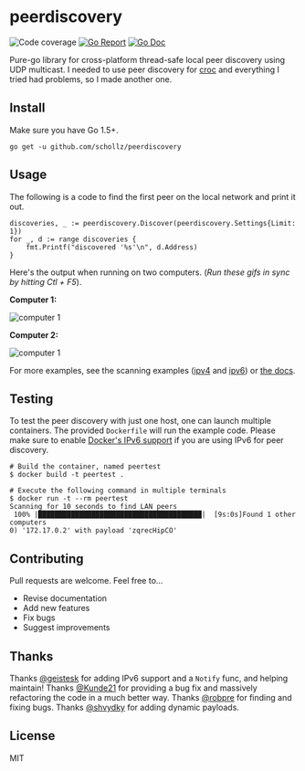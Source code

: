 # peerdiscovery

<img src="https://img.shields.io/badge/coverage-89%25-brightgreen.svg?style=flat-square" alt="Code coverage">&nbsp;<a href="https://goreportcard.com/report/github.com/schollz/peerdiscovery"><img src="https://goreportcard.com/badge/github.com/schollz/peerdiscovery?style=flat-square" alt="Go Report"></a>&nbsp;<a href="https://godoc.org/github.com/schollz/peerdiscovery"><img src="http://img.shields.io/badge/godoc-reference-5272B4.svg?style=flat-square" alt="Go Doc"></a> 

Pure-go library for cross-platform thread-safe local peer discovery using UDP multicast. I needed to use peer discovery for [croc](https://github.com/schollz/croc) and everything I tried had problems, so I made another one.


## Install

Make sure you have Go 1.5+.

```
go get -u github.com/schollz/peerdiscovery
```

## Usage 

The following is a code to find the first peer on the local network and print it out.

```golang
discoveries, _ := peerdiscovery.Discover(peerdiscovery.Settings{Limit: 1})
for _, d := range discoveries {
    fmt.Printf("discovered '%s'\n", d.Address)
}
```

Here's the output when running on two computers. (*Run these gifs in sync by hitting Ctl + F5*).

**Computer 1:**

![computer 1](https://user-images.githubusercontent.com/6550035/39165714-ba7167d8-473a-11e8-82b5-fb7401ce2138.gif)

**Computer 2:**

![computer 1](https://user-images.githubusercontent.com/6550035/39165716-ba8db9ec-473a-11e8-96f7-e8c64faac676.gif)

For more examples, see the scanning examples ([ipv4](https://github.com/schollz/peerdiscovery/blob/master/examples/ipv4/main.go) and [ipv6](https://github.com/schollz/peerdiscovery/blob/master/examples/ipv6/main.go))  or [the docs](https://godoc.org/github.com/schollz/peerdiscovery).


## Testing

To test the peer discovery with just one host, one can launch multiple containers. The provided `Dockerfile` will run the example code.
Please make sure to enable [Docker's IPv6 support](https://docs.docker.com/v17.09/engine/userguide/networking/default_network/ipv6/) if you are using IPv6 for peer discovery.

```console
# Build the container, named peertest
$ docker build -t peertest .

# Execute the following command in multiple terminals
$ docker run -t --rm peertest
Scanning for 10 seconds to find LAN peers
 100% |████████████████████████████████████████|  [9s:0s]Found 1 other computers
0) '172.17.0.2' with payload 'zqrecHipCO'
```


## Contributing

Pull requests are welcome. Feel free to...

- Revise documentation
- Add new features
- Fix bugs
- Suggest improvements

## Thanks

Thanks [@geistesk](https://github.com/geistesk) for adding IPv6 support and a `Notify` func, and helping maintain! Thanks [@Kunde21](https://github.com/Kunde21) for providing a bug fix and massively refactoring the code in a much better way. Thanks [@robpre](https://github.com/robpre) for finding and fixing bugs. Thanks [@shvydky](https://github.com/shvydky) for adding dynamic payloads.

## License

MIT
